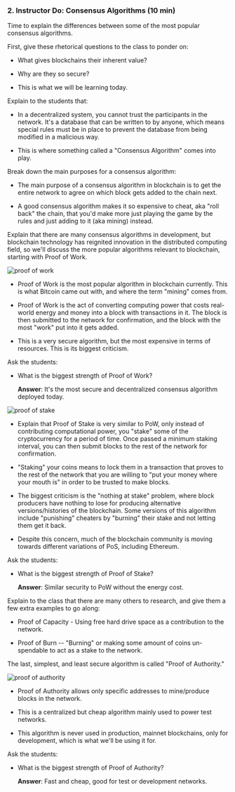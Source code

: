 ### 2. Instructor Do: Consensus Algorithms (10 min)

Time to explain the differences between some of the most popular consensus algorithms.

First, give these rhetorical questions to the class to ponder on:

* What gives blockchains their inherent value?

* Why are they so secure?

* This is what we will be learning today.

Explain to the students that:

* In a decentralized system, you cannot trust the participants in the network.
  It's a database that can be written to by anyone, which means special rules must be in place to prevent the database
  from being modified in a malicious way.

* This is where something called a "Consensus Algorithm" comes into play.

Break down the main purposes for a consensus algorithm:

* The main purpose of a consensus algorithm in blockchain is to get the entire network to agree on which block
  gets added to the chain next.

* A good consensus algorithm makes it so expensive to cheat, aka "roll back" the chain,
  that you'd make more just playing the game by the rules and just adding to it (aka mining) instead.

Explain that there are many consensus algorithms in development, but blockchain technology has reignited innovation in the
distributed computing field, so we'll discuss the more popular algorithms relevant to blockchain, starting with Proof of Work.

![proof of work](https://image.shutterstock.com/image-photo/bitcoin-cryptocurrency-mining-farm-600w-761471725.jpg)

* Proof of Work is the most popular algorithm in blockchain currently.
  This is what Bitcoin came out with, and where the term "mining" comes from.

* Proof of Work is the act of converting computing power that costs real-world energy and money into a block with transactions in it.
  The block is then submitted to the network for confirmation, and the block with the most "work" put into it gets added.

* This is a very secure algorithm, but the most expensive in terms of resources. This is its biggest criticism.

Ask the students:

* What is the biggest strength of Proof of Work?

  **Answer**: It's the most secure and decentralized consensus algorithm deployed today.

![proof of stake](https://image.shutterstock.com/image-photo/closeup-portrait-shocked-surprised-young-600w-207481837.jpg)

* Explain that Proof of Stake is very similar to PoW, only instead of contributing computational power, you "stake"
  some of the cryptocurrency for a period of time. Once passed a minimum staking interval, you can then submit blocks
  to the rest of the network for confirmation.

* "Staking" your coins means to lock them in a transaction that proves to the rest of the network that you are willing
  to "put your money where your mouth is" in order to be trusted to make blocks.

* The biggest criticism is the "nothing at stake" problem, where block producers have nothing to lose for producing alternative
  versions/histories of the blockchain. Some versions of this algorithm include "punishing" cheaters by "burning" their stake and not
  letting them get it back.

* Despite this concern, much of the blockchain community is moving towards different variations of PoS, including Ethereum.

Ask the students:

* What is the biggest strength of Proof of Stake?

  **Answer**: Similar security to PoW without the energy cost.

Explain to the class that there are many others to research, and give them a few extra examples to go along:

* Proof of Capacity - Using free hard drive space as a contribution to the network.

* Proof of Burn -- "Burning" or making some amount of coins un-spendable to act as a stake to the network.

The last, simplest, and least secure algorithm is called "Proof of Authority."

![proof of authority](https://image.shutterstock.com/image-photo/successful-team-leader-manager-ceo-600w-461317327.jpg)

* Proof of Authority allows only specific addresses to mine/produce blocks in the network.

* This is a centralized but cheap algorithm mainly used to power test networks.

* This algorithm is never used in production, mainnet blockchains, only for development, which is what we'll be using it for.

Ask the students:

* What is the biggest strength of Proof of Authority?

  **Answer**: Fast and cheap, good for test or development networks.
